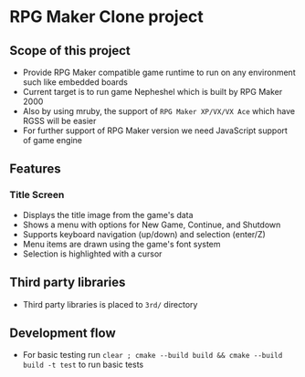 # RPG Maker Clone project

## Scope of this project
- Provide RPG Maker compatible game runtime to run on any environment such like embedded boards
- Current target is to run game Nepheshel which is built by RPG Maker 2000
- Also by using mruby, the support of `RPG Maker XP/VX/VX Ace` which have RGSS will be easier
- For further support of RPG Maker version we need JavaScript support of game engine

## Features

### Title Screen
- Displays the title image from the game's data
- Shows a menu with options for New Game, Continue, and Shutdown
- Supports keyboard navigation (up/down) and selection (enter/Z)
- Menu items are drawn using the game's font system
- Selection is highlighted with a cursor

## Third party libraries
- Third party libraries is placed to `3rd/` directory

## Development flow
- For basic testing run `clear ; cmake --build build && cmake --build build -t test` to run basic tests
